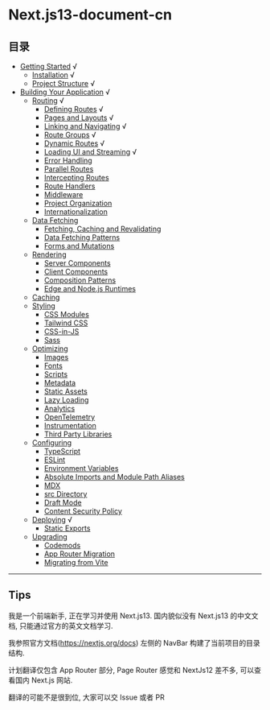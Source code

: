 # Next.js13-document-cn

## 目录

- [Getting Started](https://github.com/Wwwmmxxx/nextjs13-document-cn/blob/master/1.%20Getting%20Started/0.%20Getting%20Started.md) √
  - [Installation](https://github.com/Wwwmmxxx/nextjs13-document-cn/blob/master/1.%20Getting%20Started/1.%20Installation.md) √
  - [Project Structure](https://github.com/Wwwmmxxx/nextjs13-document-cn/blob/master/1.%20Getting%20Started/2.%20Project%20Structure.md) √
- [Building Your Application](https://github.com/Wwwmmxxx/nextjs13-document-cn/blob/master/2.%20Building%20Your%20Application/0.%20Building%20Your%20Application.md) √
  - [Routing](https://github.com/Wwwmmxxx/nextjs13-document-cn/blob/master/2.%20Building%20Your%20Application/1.%20Routing/0.%20Routing.md) √
    - [Defining Routes](https://github.com/Wwwmmxxx/nextjs13-document-cn/blob/master/2.%20Building%20Your%20Application/1.%20Routing/1.%20Defining%20Routes.md) √
    - [Pages and Layouts](https://github.com/Wwwmmxxx/nextjs13-document-cn/blob/master/2.%20Building%20Your%20Application/1.%20Routing/2.%20Pages%20and%20Layouts.md) √
    - [Linking and Navigating](https://github.com/Wwwmmxxx/nextjs13-document-cn/blob/master/2.%20Building%20Your%20Application/1.%20Routing/3.%20Linking%20and%20Navigating.md) √
    - [Route Groups](https://github.com/Wwwmmxxx/nextjs13-document-cn/blob/master/2.%20Building%20Your%20Application/1.%20Routing/4.%20Route%20Groups.md) √
    - [Dynamic Routes](https://github.com/Wwwmmxxx/nextjs13-document-cn/blob/master/2.%20Building%20Your%20Application/1.%20Routing/5.%20Dynamic%20Routes.md) √
    - [Loading UI and Streaming](https://github.com/Wwwmmxxx/nextjs13-document-cn/blob/master/2.%20Building%20Your%20Application/1.%20Routing/6.%20Loading%20UI%20and%20Streaming.md) √
    - [Error Handling](https://github.com/Wwwmmxxx/nextjs13-document-cn/blob/master/2.%20Building%20Your%20Application/1.%20Routing/7.%20Error%20Handling.md)
    - [Parallel Routes]()
    - [Intercepting Routes]()
    - [Route Handlers]()
    - [Middleware]()
    - [Project Organization]()
    - [Internationalization]()
  - [Data Fetching]()
    - [Fetching, Caching and Revalidating]()
    - [Data Fetching Patterns]()
    - [Forms and Mutations]()
  - [Rendering]()
    - [Server Components]()
    - [Client Components]()
    - [Composition Patterns]()
    - [Edge and Node.js Runtimes]()
  - [Caching]()
  - [Styling]()
    - [CSS Modules]()
    - [Tailwind CSS]()
    - [CSS-in-JS]()
    - [Sass]()
  - [Optimizing]()
    - [Images]()
    - [Fonts]()
    - [Scripts]()
    - [Metadata]()
    - [Static Assets]()
    - [Lazy Loading]()
    - [Analytics]()
    - [OpenTelemetry]()
    - [Instrumentation]()
    - [Third Party Libraries]()
  - [Configuring]()
    - [TypeScript]()
    - [ESLint]()
    - [Environment Variables]()
    - [Absolute Imports and Module Path Aliases]()
    - [MDX]()
    - [src Directory]()
    - [Draft Mode]()
    - [Content Security Policy]()
  - [Deploying](https://github.com/Wwwmmxxx/nextjs13-document-cn/blob/master/2.%20Building%20Your%20Application/8.%20Deploying/0.%20Deploying.md) √
    - [Static Exports]()
  - [Upgrading]()
    - [Codemods]()
    - [App Router Migration]()
    - [Migrating from Vite]()

---

## Tips

我是一个前端新手, 正在学习并使用 Next.js13. 国内貌似没有 Next.js13 的中文文档, 只能通过官方的英文文档学习.

我参照官方文档(https://nextjs.org/docs) 左侧的 NavBar 构建了当前项目的目录结构.

计划翻译仅包含 App Router 部分, Page Router 感觉和 NextJs12 差不多, 可以查看国内 Next.js 网站.

翻译的可能不是很到位, 大家可以交 Issue 或者 PR
